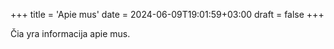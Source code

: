 +++
title = 'Apie mus'
date = 2024-06-09T19:01:59+03:00
draft = false
+++

Čia yra informacija apie mus.
